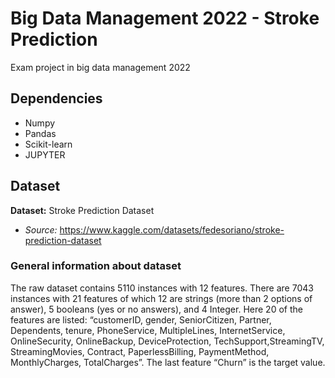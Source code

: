 # Big Data Management 2022 - Stroke Prediction
Exam project in big data management 2022

## Dependencies

- Numpy
- Pandas
- Scikit-learn
- JUPYTER

## Dataset
**Dataset:** Stroke Prediction Dataset
- *Source:* https://www.kaggle.com/datasets/fedesoriano/stroke-prediction-dataset

### General information about dataset

The raw dataset contains 5110 instances with 12 features. 
There are 7043 instances with 21 features of which 12 are strings (more than 2 options of answer), 5 booleans (yes or no answers), and 4 Integer. Here 20 of the features are listed: “customerID, gender, SeniorCitizen, Partner, Dependents, tenure, PhoneService, MultipleLines, InternetService, OnlineSecurity, OnlineBackup, DeviceProtection, TechSupport,StreamingTV, StreamingMovies, Contract, PaperlessBilling, PaymentMethod, MonthlyCharges, TotalCharges”.
The last feature “Churn” is the target value.